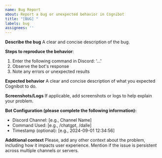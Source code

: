 ```yaml
---
name: Bug Report
about: Report a bug or unexpected behavior in Cognibot
title: "[BUG] "
labels: bug
assignees: ''
---
```


**Describe the bug**
A clear and concise description of the bug.


**Steps to reproduce the behavior**:

1. Enter the following command in Discord: '...'
2. Observe the bot's response
3. Note any errors or unexpected results

**Expected behavior**
A clear and concise description of what you expected Cognibot to do.

**Screenshots/Logs**
If applicable, add screenshots or logs to help explain your problem.

**Bot Configuration (please complete the following information):**
- Discord Channel: [e.g., Channel Name]
- Command Used: [e.g., /chatgpt, /dalle]
- Timestamp (optional): [e.g., 2024-09-01 12:34:56]

**Additional context**
Please, add any other context about the problem, including how it impacts user experience. 
Mention if the issue is persistent across multiple channels or servers.
